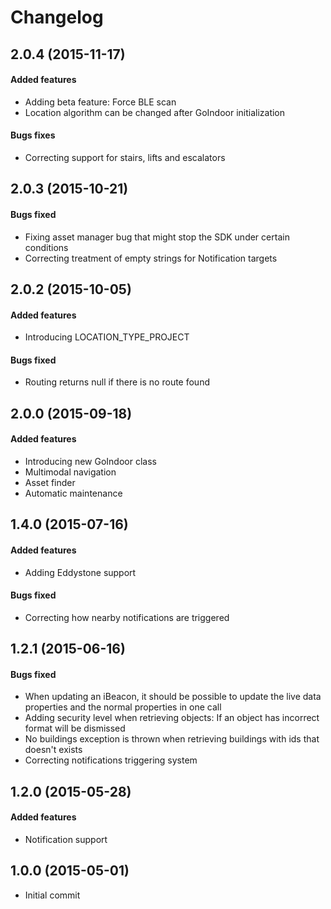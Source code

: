 # Changelog

## 2.0.4 (2015-11-17)
#### Added features
- Adding beta feature: Force BLE scan
- Location algorithm can be changed after GoIndoor initialization

#### Bugs fixes
- Correcting support for stairs, lifts and escalators


## 2.0.3 (2015-10-21)
#### Bugs fixed
- Fixing asset manager bug that might stop the SDK under certain conditions
- Correcting treatment of empty strings for Notification targets


## 2.0.2 (2015-10-05)
#### Added features
- Introducing LOCATION_TYPE_PROJECT

#### Bugs fixed
- Routing returns null if there is no route found


## 2.0.0 (2015-09-18)
#### Added features
- Introducing new GoIndoor class
- Multimodal navigation
- Asset finder
- Automatic maintenance


## 1.4.0 (2015-07-16)
#### Added features
- Adding Eddystone support

#### Bugs fixed
- Correcting how nearby notifications are triggered


## 1.2.1 (2015-06-16)
#### Bugs fixed
- When updating an iBeacon, it should be possible to update the live data properties and the normal properties in one call
- Adding security level when retrieving objects: If an object has incorrect format will be dismissed
- No buildings exception is thrown when retrieving buildings with ids that doesn't exists
- Correcting notifications triggering system


## 1.2.0 (2015-05-28)

#### Added features
- Notification support


## 1.0.0 (2015-05-01)
- Initial commit

